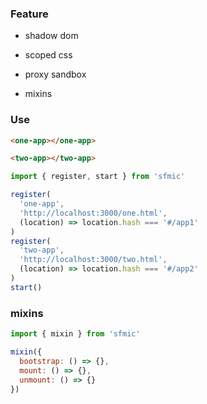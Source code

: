 ### Feature

- shadow dom

- scoped css

- proxy sandbox

- mixins

### Use

```html
<one-app></one-app>

<two-app></two-app>
```

```js
import { register, start } from 'sfmic'

register(
  'one-app',
  'http://localhost:3000/one.html',
  (location) => location.hash === '#/app1'
)
register(
  'two-app',
  'http://localhost:3000/two.html',
  (location) => location.hash === '#/app2'
)
start()
```

### mixins

```js
import { mixin } from 'sfmic'

mixin({
  bootstrap: () => {},
  mount: () => {},
  unmount: () => {}
})
```

